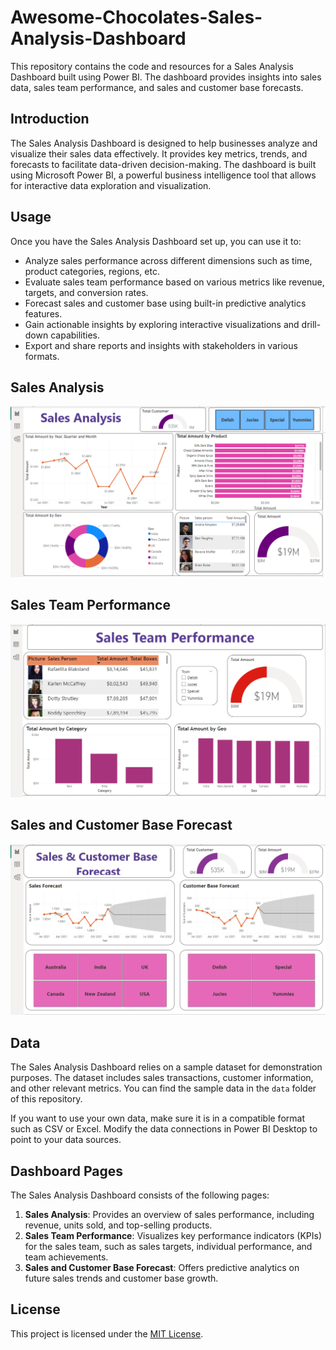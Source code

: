 # Awesome-Chocolates-Sales-Analysis-Dashboard

This repository contains the code and resources for a Sales Analysis Dashboard built using Power BI. The dashboard provides insights into sales data, sales team performance, and sales and customer base forecasts.

## Introduction

The Sales Analysis Dashboard is designed to help businesses analyze and visualize their sales data effectively. It provides key metrics, trends, and forecasts to facilitate data-driven decision-making. The dashboard is built using Microsoft Power BI, a powerful business intelligence tool that allows for interactive data exploration and visualization.

## Usage

Once you have the Sales Analysis Dashboard set up, you can use it to:

- Analyze sales performance across different dimensions such as time, product categories, regions, etc.
- Evaluate sales team performance based on various metrics like revenue, targets, and conversion rates.
- Forecast sales and customer base using built-in predictive analytics features.
- Gain actionable insights by exploring interactive visualizations and drill-down capabilities.
- Export and share reports and insights with stakeholders in various formats.

## Sales Analysis 
![Sales Analysis Page](https://github.com/nishanthan-k/Awesome-Chocolates-Sales-Analysis-Dashboard/blob/main/Dashboard%20Images/Sales%20Analysis.png)

## Sales Team Performance
![Sales Team Performance](https://github.com/nishanthan-k/Awesome-Chocolates-Sales-Analysis-Dashboard/blob/main/Dashboard%20Images/Sales%20Team%20Performance.png)

## Sales and Customer Base Forecast
![Sales and Customer Base Forecast](https://github.com/nishanthan-k/Awesome-Chocolates-Sales-Analysis-Dashboard/blob/main/Dashboard%20Images/Sales%20and%20Customer%20Base%20Forecast.png)


## Data

The Sales Analysis Dashboard relies on a sample dataset for demonstration purposes. The dataset includes sales transactions, customer information, and other relevant metrics. You can find the sample data in the `data` folder of this repository.

If you want to use your own data, make sure it is in a compatible format such as CSV or Excel. Modify the data connections in Power BI Desktop to point to your data sources.

## Dashboard Pages

The Sales Analysis Dashboard consists of the following pages:

1. **Sales Analysis**: Provides an overview of sales performance, including revenue, units sold, and top-selling products.
2. **Sales Team Performance**: Visualizes key performance indicators (KPIs) for the sales team, such as sales targets, individual performance, and team achievements.
3. **Sales and Customer Base Forecast**: Offers predictive analytics on future sales trends and customer base growth.

## License

This project is licensed under the [MIT License](LICENSE).
